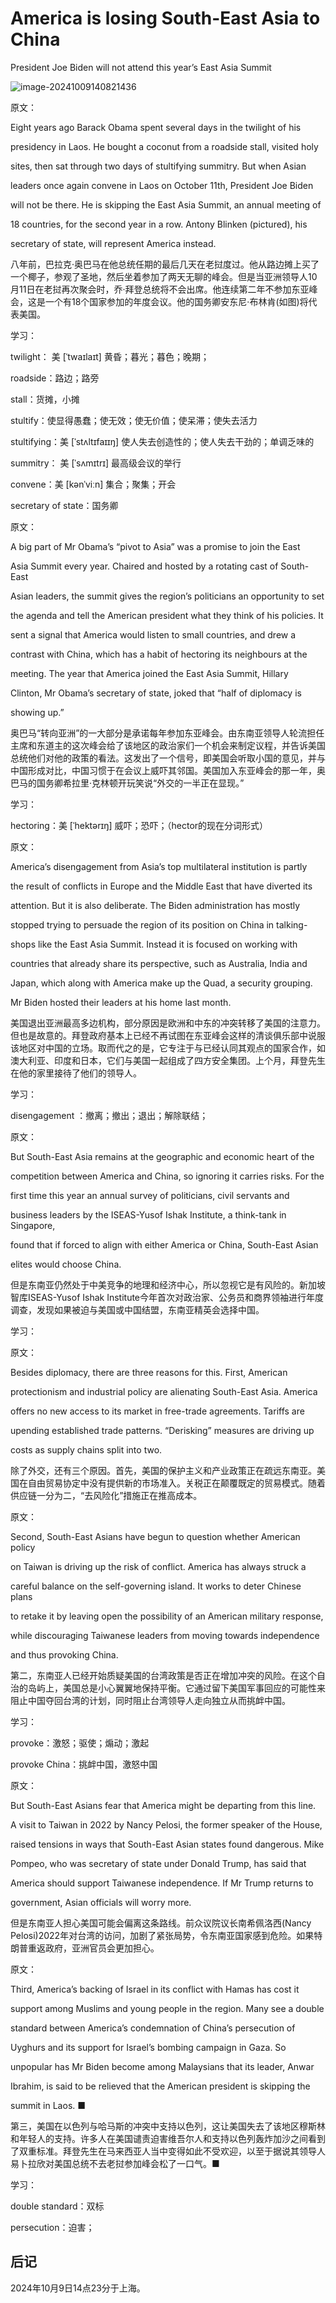 # America is losing South-East Asia to China

President Joe Biden will not attend this year’s East Asia Summit

![image-20241009140821436](./assets/image-20241009140821436.png)

原文：

Eight years ago Barack Obama spent several days in the twilight of his

presidency in Laos. He bought a coconut from a roadside stall, visited holy

sites, then sat through two days of stultifying summitry. But when Asian

leaders once again convene in Laos on October 11th, President Joe Biden

will not be there. He is skipping the East Asia Summit, an annual meeting of

18 countries, for the second year in a row. Antony Blinken (pictured), his

secretary of state, will represent America instead.

八年前，巴拉克·奥巴马在他总统任期的最后几天在老挝度过。他从路边摊上买了一个椰子，参观了圣地，然后坐着参加了两天无聊的峰会。但是当亚洲领导人10月11日在老挝再次聚会时，乔·拜登总统将不会出席。他连续第二年不参加东亚峰会，这是一个有18个国家参加的年度会议。他的国务卿安东尼·布林肯(如图)将代表美国。

学习：

twilight： 美 [ˈtwaɪlaɪt] 黄昏；暮光；暮色；晚期；

roadside：路边；路旁

stall：货摊，小摊

stultify：使显得愚蠢；使无效；使无价值；使呆滞；使失去活力

stultifying：美 [ˈstʌltɪfaɪɪŋ] 使人失去创造性的；使人失去干劲的；单调乏味的

summitry： 美 [ˈsʌmɪtrɪ] 最高级会议的举行

convene：美 [kənˈviːn] 集合；聚集；开会

secretary of state：国务卿

原文：

A big part of Mr Obama’s “pivot to Asia” was a promise to join the East

Asia Summit every year. Chaired and hosted by a rotating cast of South-East

Asian leaders, the summit gives the region’s politicians an opportunity to set

the agenda and tell the American president what they think of his policies. It

sent a signal that America would listen to small countries, and drew a

contrast with China, which has a habit of hectoring its neighbours at the

meeting. The year that America joined the East Asia Summit, Hillary

Clinton, Mr Obama’s secretary of state, joked that “half of diplomacy is

showing up.”

奥巴马“转向亚洲”的一大部分是承诺每年参加东亚峰会。由东南亚领导人轮流担任主席和东道主的这次峰会给了该地区的政治家们一个机会来制定议程，并告诉美国总统他们对他的政策的看法。这发出了一个信号，即美国会听取小国的意见，并与中国形成对比，中国习惯于在会议上威吓其邻国。美国加入东亚峰会的那一年，奥巴马的国务卿希拉里·克林顿开玩笑说“外交的一半正在显现。”

学习：

hectoring：美 [ˈhektərɪŋ] 威吓；恐吓；（hector的现在分词形式）

原文：

America’s disengagement from Asia’s top multilateral institution is partly

the result of conflicts in Europe and the Middle East that have diverted its

attention. But it is also deliberate. The Biden administration has mostly

stopped trying to persuade the region of its position on China in talking-

shops like the East Asia Summit. Instead it is focused on working with

countries that already share its perspective, such as Australia, India and

Japan, which along with America make up the Quad, a security grouping.

Mr Biden hosted their leaders at his home last month.

美国退出亚洲最高多边机构，部分原因是欧洲和中东的冲突转移了美国的注意力。但也是故意的。拜登政府基本上已经不再试图在东亚峰会这样的清谈俱乐部中说服该地区对中国的立场。取而代之的是，它专注于与已经认同其观点的国家合作，如澳大利亚、印度和日本，它们与美国一起组成了四方安全集团。上个月，拜登先生在他的家里接待了他们的领导人。

学习：

disengagement ：撤离；撤出；退出；解除联结；

原文：

But South-East Asia remains at the geographic and economic heart of the

competition between America and China, so ignoring it carries risks. For the

first time this year an annual survey of politicians, civil servants and

business leaders by the ISEAS-Yusof Ishak Institute, a think-tank in Singapore,

found that if forced to align with either America or China, South-East Asian

elites would choose China.

但是东南亚仍然处于中美竞争的地理和经济中心，所以忽视它是有风险的。新加坡智库ISEAS-Yusof Ishak Institute今年首次对政治家、公务员和商界领袖进行年度调查，发现如果被迫与美国或中国结盟，东南亚精英会选择中国。

学习：

原文：

Besides diplomacy, there are three reasons for this. First, American

protectionism and industrial policy are alienating South-East Asia. America

offers no new access to its market in free-trade agreements. Tariffs are

upending established trade patterns. “Derisking” measures are driving up

costs as supply chains split into two.

除了外交，还有三个原因。首先，美国的保护主义和产业政策正在疏远东南亚。美国在自由贸易协定中没有提供新的市场准入。关税正在颠覆既定的贸易模式。随着供应链一分为二，“去风险化”措施正在推高成本。

原文：

Second, South-East Asians have begun to question whether American policy

on Taiwan is driving up the risk of conflict. America has always struck a

careful balance on the self-governing island. It works to deter Chinese plans

to retake it by leaving open the possibility of an American military response,

while discouraging Taiwanese leaders from moving towards independence

and thus provoking China.

第二，东南亚人已经开始质疑美国的台湾政策是否正在增加冲突的风险。在这个自治的岛屿上，美国总是小心翼翼地保持平衡。它通过留下美国军事回应的可能性来阻止中国夺回台湾的计划，同时阻止台湾领导人走向独立从而挑衅中国。

学习：

provoke：激怒；驱使；煽动；激起

provoke China：挑衅中国，激怒中国

原文：

But South-East Asians fear that America might be departing from this line.

A visit to Taiwan in 2022 by Nancy Pelosi, the former speaker of the House,

raised tensions in ways that South-East Asian states found dangerous. Mike

Pompeo, who was secretary of state under Donald Trump, has said that

America should support Taiwanese independence. If Mr Trump returns to

government, Asian officials will worry more.

但是东南亚人担心美国可能会偏离这条路线。前众议院议长南希佩洛西(Nancy Pelosi)2022年对台湾的访问，加剧了紧张局势，令东南亚国家感到危险。如果特朗普重返政府，亚洲官员会更加担心。

原文：

Third, America’s backing of Israel in its conflict with Hamas has cost it

support among Muslims and young people in the region. Many see a double

standard between America’s condemnation of China’s persecution of

Uyghurs and its support for Israel’s bombing campaign in Gaza. So

unpopular has Mr Biden become among Malaysians that its leader, Anwar

Ibrahim, is said to be relieved that the American president is skipping the

summit in Laos. ■

第三，美国在以色列与哈马斯的冲突中支持以色列，这让美国失去了该地区穆斯林和年轻人的支持。许多人在美国谴责迫害维吾尔人和支持以色列轰炸加沙之间看到了双重标准。拜登先生在马来西亚人当中变得如此不受欢迎，以至于据说其领导人易卜拉欣对美国总统不去老挝参加峰会松了一口气。■

学习：

double standard：双标

persecution：迫害；



## 后记

2024年10月9日14点23分于上海。

